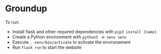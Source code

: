 # Groundup

To run:
- Install flask and other required dependencies with `pip3 install [name]`
- Create a Python environment with `python3 -m venv venv`
- Execute `. venv/bin/activate` to activate the environement
- Run `flask run` to start the website